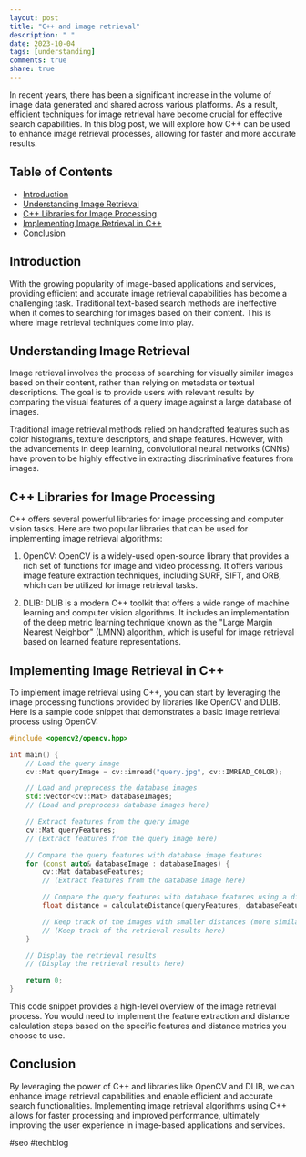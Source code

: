 ```yaml
---
layout: post
title: "C++ and image retrieval"
description: " "
date: 2023-10-04
tags: [understanding]
comments: true
share: true
---
```


In recent years, there has been a significant increase in the volume of image data generated and shared across various platforms. As a result, efficient techniques for image retrieval have become crucial for effective search capabilities. In this blog post, we will explore how C++ can be used to enhance image retrieval processes, allowing for faster and more accurate results.

## Table of Contents
- [Introduction](#introduction)
- [Understanding Image Retrieval](#understanding-image-retrieval)
- [C++ Libraries for Image Processing](#c++-libraries-for-image-processing)
- [Implementing Image Retrieval in C++](#implementing-image-retrieval-in-c++)
- [Conclusion](#conclusion)

## Introduction <a name="introduction"></a>
With the growing popularity of image-based applications and services, providing efficient and accurate image retrieval capabilities has become a challenging task. Traditional text-based search methods are ineffective when it comes to searching for images based on their content. This is where image retrieval techniques come into play.

## Understanding Image Retrieval <a name="understanding-image-retrieval"></a>
Image retrieval involves the process of searching for visually similar images based on their content, rather than relying on metadata or textual descriptions. The goal is to provide users with relevant results by comparing the visual features of a query image against a large database of images.

Traditional image retrieval methods relied on handcrafted features such as color histograms, texture descriptors, and shape features. However, with the advancements in deep learning, convolutional neural networks (CNNs) have proven to be highly effective in extracting discriminative features from images.

## C++ Libraries for Image Processing <a name="c++-libraries-for-image-processing"></a>
C++ offers several powerful libraries for image processing and computer vision tasks. Here are two popular libraries that can be used for implementing image retrieval algorithms:

1. OpenCV: OpenCV is a widely-used open-source library that provides a rich set of functions for image and video processing. It offers various image feature extraction techniques, including SURF, SIFT, and ORB, which can be utilized for image retrieval tasks.

2. DLIB: DLIB is a modern C++ toolkit that offers a wide range of machine learning and computer vision algorithms. It includes an implementation of the deep metric learning technique known as the "Large Margin Nearest Neighbor" (LMNN) algorithm, which is useful for image retrieval based on learned feature representations.

## Implementing Image Retrieval in C++ <a name="implementing-image-retrieval-in-c++"></a>
To implement image retrieval using C++, you can start by leveraging the image processing functions provided by libraries like OpenCV and DLIB. Here is a sample code snippet that demonstrates a basic image retrieval process using OpenCV:

```cpp
#include <opencv2/opencv.hpp>

int main() {
    // Load the query image
    cv::Mat queryImage = cv::imread("query.jpg", cv::IMREAD_COLOR);

    // Load and preprocess the database images
    std::vector<cv::Mat> databaseImages;
    // (Load and preprocess database images here)

    // Extract features from the query image
    cv::Mat queryFeatures;
    // (Extract features from the query image here)

    // Compare the query features with database image features
    for (const auto& databaseImage : databaseImages) {
        cv::Mat databaseFeatures;
        // (Extract features from the database image here)

        // Compare the query features with database features using a distance metric
        float distance = calculateDistance(queryFeatures, databaseFeatures);

        // Keep track of the images with smaller distances (more similar to the query)
        // (Keep track of the retrieval results here)
    }

    // Display the retrieval results
    // (Display the retrieval results here)

    return 0;
}
```

This code snippet provides a high-level overview of the image retrieval process. You would need to implement the feature extraction and distance calculation steps based on the specific features and distance metrics you choose to use.

## Conclusion <a name="conclusion"></a>
By leveraging the power of C++ and libraries like OpenCV and DLIB, we can enhance image retrieval capabilities and enable efficient and accurate search functionalities. Implementing image retrieval algorithms using C++ allows for faster processing and improved performance, ultimately improving the user experience in image-based applications and services.

#seo #techblog